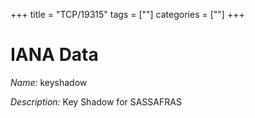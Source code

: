 +++
title = "TCP/19315"
tags = [""]
categories = [""]
+++

# IANA Data

_Name:_ keyshadow

_Description:_ Key Shadow for SASSAFRAS

